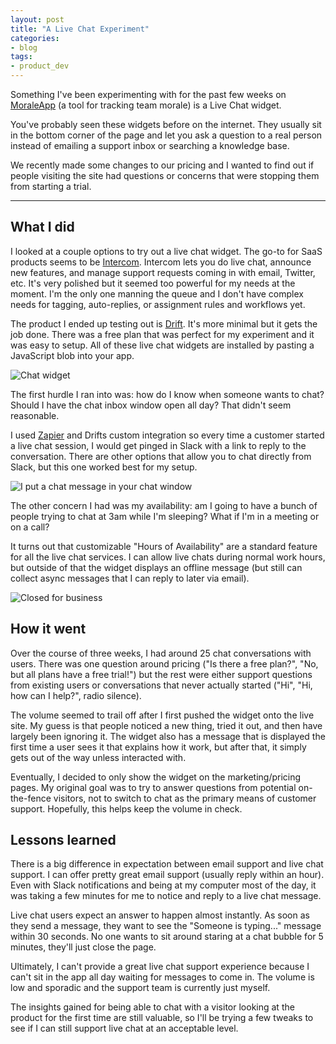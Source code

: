 ```yaml
---
layout: post
title: "A Live Chat Experiment"
categories:
- blog
tags:
- product_dev
---
```


Something I've been experimenting with for the past few weeks on [MoraleApp][morale] (a tool for tracking team morale) is a Live Chat widget.

You've probably seen these widgets before on the internet. They usually sit in the bottom corner of the page and let you ask a question to a real person instead of emailing a support inbox or searching a knowledge base.

We recently made some changes to our pricing and I wanted to find out if people visiting the site had questions or concerns that were stopping them from starting a trial.

---

## What I did

I looked at a couple options to try out a live chat widget. The go-to for SaaS products seems to be [Intercom][int]. Intercom lets you do live chat, announce new features, and manage support requests coming in with email, Twitter, etc. It's very polished but it seemed too powerful for my needs at the moment. I'm the only one manning the queue and I don't have complex needs for tagging, auto-replies, or assignment rules and workflows yet.

The product I ended up testing out is [Drift][dr]. It's more minimal but it gets the job done. There was a free plan that was perfect for my experiment and it was easy to setup. All of these live chat widgets are installed by pasting a JavaScript blob into your app.

![Chat widget]({{site.url}}/static/morale-live-chat.png)

The first hurdle I ran into was: how do I know when someone wants to chat? Should I have the chat inbox window open all day? That didn't seem reasonable.

I used [Zapier][zap] and Drifts custom integration so every time a customer started a live chat session, I would get pinged in Slack with a link to reply to the conversation. There are other options that allow you to chat directly from Slack, but this one worked best for my setup.

![I put a chat message in your chat window]({{site.url}}/static/morale-slack-chat.png)

The other concern I had was my availability: am I going to have a bunch of people trying to chat at 3am while I'm sleeping? What if I'm in a meeting or on a call?

It turns out that customizable "Hours of Availability" are a standard feature for all the live chat services. I can allow live chats during normal work hours, but outside of that the widget displays an offline message (but still can collect async messages that I can reply to later via email).

![Closed for business]({{site.url}}/static/morale-chat-offline.png)

## How it went

Over the course of three weeks, I had around 25 chat conversations with users. There was one question around pricing ("Is there a free plan?", "No, but all plans have a free trial!") but the rest were either support questions from existing users or conversations that never actually started ("Hi", "Hi, how can I help?", radio silence).

The volume seemed to trail off after I first pushed the widget onto the live site. My guess is that people noticed a new thing, tried it out, and then have largely been ignoring it. The widget also has a message that is displayed the first time a user sees it that explains how it work, but after that, it simply gets out of the way unless interacted with.

Eventually, I decided to only show the widget on the marketing/pricing pages. My original goal was to try to answer questions from potential on-the-fence visitors, not to switch to chat as the primary means of customer support. Hopefully, this helps keep the volume in check.

## Lessons learned

There is a big difference in expectation between email support and live chat support. I can offer pretty great email support (usually reply within an hour). Even with Slack notifications and being at my computer most of the day, it was taking a few minutes for me to notice and reply to a live chat message.

Live chat users expect an answer to happen almost instantly. As soon as they send a message, they want to see the "Someone is typing..." message within 30 seconds. No one wants to sit around staring at a chat bubble for 5 minutes, they'll just close the page.

Ultimately, I can't provide a great live chat support experience because I can't sit in the app all day waiting for messages to come in. The volume is low and sporadic and the support team is currently just myself.

The insights gained for being able to chat with a visitor looking at the product for the first time are still valuable, so I'll be trying a few tweaks to see if I can still support live chat at an acceptable level.

[morale]: https://moraleapp.com/?utm_source=mdswanson
[int]: https://www.intercom.io/
[dr]: https://www.drift.com/
[zap]: https://zapier.com/
